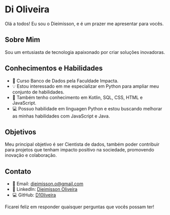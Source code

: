 # Di Oliveira

Olá a todos! Eu sou o Dieimisson, e é um prazer me apresentar para vocês.

## Sobre Mim

Sou um entusiasta de tecnologia apaixonado por criar soluções inovadoras.

## Conhecimentos e Habilidades

- 🚀 Curso Banco de Dados pela Faculdade Impacta.
- 💡 Estou interessado em me especializar em Python para ampliar meu conjunto de habilidades.
- 🌟 Também tenho conhecimento em Kotlin, SQL, CSS, HTML e JavaScript.
- 💻 Possuo habilidade em linguagen Python e estou buscando melhorar as minhas habilidades com JavaScript e Java.

## Objetivos

Meu principal objetivo é ser Cientista de dados, também poder contribuir para projetos que tenham impacto positivo na sociedade, promovendo inovação e colaboração.

## Contato

- 📧 Email: dieimisson.o@gmail.com
- 💼 LinkedIn: [Dieimisson Oliveira](linkedin.com/in/dieimisson-oliveira)
- 💻 GitHub: [D10liveira](https://github.com/D10liveira)

Ficarei feliz em responder quaisquer perguntas que vocês possam ter!
